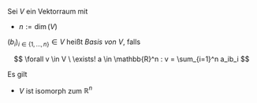 Sei $V$ ein Vektorraum mit
- $n := \dim(V)$

$(b_i)_{i \in \{ 1, \dots, n \}} \in V$ heißt *Basis von $V$*, falls

$$
	\forall v \in V \ \exists! a \in \mathbb{R}^n : v = \sum_{i=1}^n a_ib_i
$$

Es gilt
- $V$ ist isomorph zum $\mathbb{R}^n$